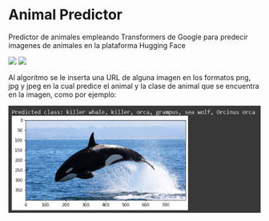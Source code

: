 # Animal Predictor

Predictor de animales empleando Transformers de Google para predecir imagenes de animales en la plataforma Hugging Face

<img src="http://2.bp.blogspot.com/-LfB9P5GRyIY/VjETrBoHwHI/AAAAAAAAH4Q/5naYJfDbPqM/s1600/google_buscador.png" width="100px"> <img src="https://workable-application-form.s3.amazonaws.com/advanced/production/61557f91d9510741dc62e7f8/c3635b59-a3d2-444a-b636-a9d0061dcdde" width="100px">

Al algoritmo se le inserta una URL de alguna imagen en los formatos png, jpg y jpeg en la cual predice el animal y la clase de animal que se encuentra en la imagen, como por ejemplo:

![ejemplo](/Images/ejemplo.png)
